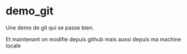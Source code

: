 # demo_git
Une demo de git qui se passe bien.

Et maintenant on modifie depuis github
mais aussi depuis ma machine locale